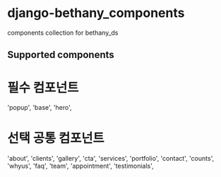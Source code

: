 django-bethany_components
==========

components collection for bethany_ds

Supported components
------------
# 필수 컴포넌트
'popup',
'base',
'hero',

# 선택 공통 컴포넌트
'about',
'clients',
'gallery',
'cta',
'services',
'portfolio',
'contact',
'counts',
'whyus',
'faq',
'team',
'appointment',
'testimonials',
